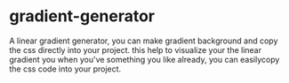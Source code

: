 # gradient-generator
A linear gradient generator, you can make gradient background and copy the css directly into your project.
this help to visualize your the linear gradient you when you've something you like already, you can easilycopy the css code into your project.   
